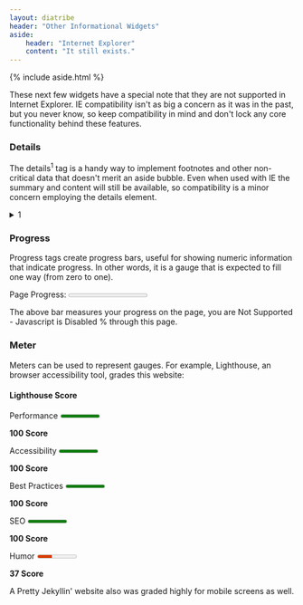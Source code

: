 ```yaml
---
layout: diatribe
header: "Other Informational Widgets"
aside:
    header: "Internet Explorer"
    content: "It still exists."
---
```

<div>
    {% include aside.html %}
    <p>
        These next few widgets have a special note that they are not supported in Internet Explorer.
        <abbr>IE</abbr> compatibility isn't as big a concern as it was in the past, but you never know, so keep
        compatibility in mind and don't lock any core functionality behind these features.
    </p>
</div>

<h3 id="detailHead">Details</h3>

The details<sup>1</sup> tag is a handy way to implement footnotes and other non-critical data that doesn't
merit an aside bubble. Even when used with <abbr>IE</abbr> the summary and content will still be available,
so compatibility is a minor concern employing the details element.

<details>
    <summary>1</summary>
    <p>You can use details when you don't think it's necessary for the reader to get all the details.</p>
</details>

<h3 id="progressHead">Progress</h3>

Progress tags create progress bars, useful for showing numeric information that indicate progress. In other
words, it is a gauge that is expected to fill one way (from zero to one).

<label class="freeLabel" for="pageProgress">Page Progress:</label>
<progress id="pageProgress" min="0" max="100" value="0">
</progress>

<p aria-atomic="true" aria-live="polite">The above bar measures your progress on the page, you are <span id="progressSpan">Not Supported - Javascript is Disabled </span>% through this page.</p>



<h3 id="meterHead">Meter</h3>

Meters can be used to represent gauges. For example, Lighthouse, an browser accessibility tool, grades this website:

#### Lighthouse Score

<div>
    <div class="flexRows">
        <label for="perfGrade">Performance</label>
        <meter id="perfGrade" min="0" max="100" value="100" optimum="90"></meter>
        <p><strong>100 Score</strong></p>
    </div>
    <div class="flexRows">
        <label for="a11yGrade">Accessibility</label>
        <meter id="a11yGrade" min="0" max="100" value="100" optimum="90"></meter>
        <p><strong>100 Score</strong></p>
    </div>
    <div class="flexRows">
        <label for="bestGrade">Best Practices</label>
        <meter id="bestGrade" min="0" max="100" value="100" optimum="90"></meter>
        <p><strong>100 Score</strong></p>
    </div>
    <div class="flexRows">
        <label for="seoGrade">SEO</label>
        <meter id="seoGrade" min="0" max="100" value="100" optimum="90"></meter>
        <p><strong>100 Score</strong></p>
    </div>
    <div class="flexRows">
        <label for="humorGrade">Humor</label>
        <meter id="humorGrade" min="0" max="100" low="60" high="80" value="37" optimum="90"></meter>
        <p><strong>37 Score</strong></p>
    </div>
</div>

A Pretty Jekyllin' website also was graded highly for mobile screens as well.

<!-- 
    We hew pretty closely to the original implementation here.  We have to use ids for navigable headings, and I'm
    resisting the temptation to look into the markdown parsing engine and injecting the header's contents into the header's
    id property.
-->